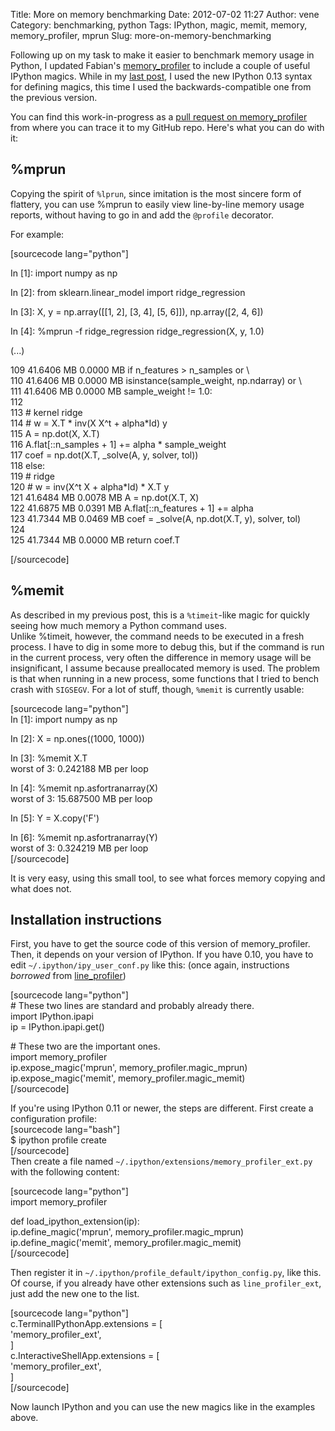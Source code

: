 Title: More on memory benchmarking
Date: 2012-07-02 11:27
Author: vene
Category: benchmarking, python
Tags: IPython, magic, memit, memory, memory_profiler, mprun
Slug: more-on-memory-benchmarking

Following up on my task to make it easier to benchmark memory usage in
Python, I updated Fabian's [memory\_profiler][] to include a couple of
useful IPython magics. While in my [last post][], I used the new IPython
0.13 syntax for defining magics, this time I used the
backwards-compatible one from the previous version.

You can find this work-in-progress as a [pull request on
memory\_profiler][] from where you can trace it to my GitHub repo.
Here's what you can do with it:

%mprun
------

Copying the spirit of `%lprun`, since imitation is the most sincere form
of flattery, you can use %mprun to easily view line-by-line memory usage
reports, without having to go in and add the `@profile` decorator.

For example:

[sourcecode lang="python"]

In [1]: import numpy as np

In [2]: from sklearn.linear\_model import ridge\_regression

In [3]: X, y = np.array([[1, 2], [3, 4], [5, 6]]), np.array([2, 4, 6])

In [4]: %mprun -f ridge\_regression ridge\_regression(X, y, 1.0)

(...)

109 41.6406 MB 0.0000 MB if n\_features \> n\_samples or \\  
110 41.6406 MB 0.0000 MB isinstance(sample\_weight, np.ndarray) or \\  
111 41.6406 MB 0.0000 MB sample\_weight != 1.0:  
112  
113 \# kernel ridge  
114 \# w = X.T \* inv(X X\^t + alpha\*Id) y  
115 A = np.dot(X, X.T)  
116 A.flat[::n\_samples + 1] += alpha \* sample\_weight  
117 coef = np.dot(X.T, \_solve(A, y, solver, tol))  
118 else:  
119 \# ridge  
120 \# w = inv(X\^t X + alpha\*Id) \* X.T y  
121 41.6484 MB 0.0078 MB A = np.dot(X.T, X)  
122 41.6875 MB 0.0391 MB A.flat[::n\_features + 1] += alpha  
123 41.7344 MB 0.0469 MB coef = \_solve(A, np.dot(X.T, y), solver,
tol)  
124  
125 41.7344 MB 0.0000 MB return coef.T

[/sourcecode]

%memit
------

As described in my previous post, this is a `%timeit`-like magic for
quickly seeing how much memory a Python command uses.  
Unlike %timeit, however, the command needs to be executed in a fresh
process. I have to dig in some more to debug this, but if the command is
run in the current process, very often the difference in memory usage
will be insignificant, I assume because preallocated memory is used. The
problem is that when running in a new process, some functions that I
tried to bench crash with `SIGSEGV`. For a lot of stuff, though,
`%memit` is currently usable:

[sourcecode lang="python"]  
In [1]: import numpy as np

In [2]: X = np.ones((1000, 1000))

In [3]: %memit X.T  
worst of 3: 0.242188 MB per loop

In [4]: %memit np.asfortranarray(X)  
worst of 3: 15.687500 MB per loop

In [5]: Y = X.copy('F')

In [6]: %memit np.asfortranarray(Y)  
worst of 3: 0.324219 MB per loop  
[/sourcecode]

It is very easy, using this small tool, to see what forces memory
copying and what does not.

Installation instructions
-------------------------

First, you have to get the source code of this version of
memory\_profiler. Then, it depends on your version of IPython. If you
have 0.10, you have to edit `~/.ipython/ipy_user_conf.py` like this:
(once again, instructions *borrowed* from [line\_profiler][])

[sourcecode lang="python"]  
\# These two lines are standard and probably already there.  
import IPython.ipapi  
ip = IPython.ipapi.get()

\# These two are the important ones.  
import memory\_profiler  
ip.expose\_magic('mprun', memory\_profiler.magic\_mprun)  
ip.expose\_magic('memit', memory\_profiler.magic\_memit)  
[/sourcecode]

If you're using IPython 0.11 or newer, the steps are different. First
create a configuration profile:  
[sourcecode lang="bash"]  
\$ ipython profile create  
[/sourcecode]  
Then create a file named `~/.ipython/extensions/memory_profiler_ext.py`
with the following content:

[sourcecode lang="python"]  
import memory\_profiler

def load\_ipython\_extension(ip):  
ip.define\_magic('mprun', memory\_profiler.magic\_mprun)  
ip.define\_magic('memit', memory\_profiler.magic\_memit)  
[/sourcecode]

Then register it in `~/.ipython/profile_default/ipython_config.py`, like
this. Of course, if you already have other extensions such as
`line_profiler_ext`, just add the new one to the list.

[sourcecode lang="python"]  
c.TerminalIPythonApp.extensions = [  
'memory\_profiler\_ext',  
]  
c.InteractiveShellApp.extensions = [  
'memory\_profiler\_ext',  
]  
[/sourcecode]

Now launch IPython and you can use the new magics like in the examples
above.

  [memory\_profiler]: http://fseoane.net/blog/2012/line-by-line-report-of-memory-usage/
  [last post]: http://localhost:8001/2012/06/30/quick-memory-usage-benchmarking-in-ipython/
    "Quick memory usage benchmarking in IPython"
  [pull request on memory\_profiler]: https://github.com/fabianp/memory_profiler/pull/13
  [line\_profiler]: http://packages.python.org/line_profiler/
